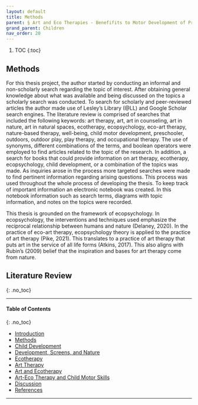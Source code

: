 ```yaml
---
layout: default
title: Methods
parent: § Art and Eco Therapies - Benefifits to Motor Development of Preschool-Age Children in the Screen Era  
grand_parent: Children 
nav_order: 20
---
```

<style>
.dont-break-out {
  /* These are technically the same, but use both */
  overflow-wrap: break-word;
  word-wrap: break-word;

  -ms-word-break: break-all;
  /* This is the dangerous one in WebKit, as it breaks things wherever */
  word-break: break-all;
  /* Instead use this non-standard one: */
  word-break: break-word;
}

.youtube-container {
    position: relative;
    width: 100%;
    height: 0;
    padding-bottom: 56.25%;
}
.youtube-video {
    position: absolute;
    top: 0;
    left: 0;
    width: 100%;
    height: 100%;
}

</style>

<div class="dont-break-out" markdown="1">

1. TOC
{:toc}

## Methods
For this thesis project, the author started by conducting an informal and non-scholarly search regarding the topic of interest. After obtaining general knowledge about what was available and being discussed on the topics a scholarly search was conducted. To search for scholarly and peer-reviewed articles the author made use of Lesley’s Library (@LL) and Google Scholar search engines. The literature review is comprised of searches that included the following keywords: art therapy, art, art in counseling, art in nature, art in natural spaces, ecotherapy, ecopsychology, eco-art therapy, nature-based therapy, well-being, child motor development, preschooler, outdoors, outdoor play, play therapy, and occupational therapy. The use of synonyms, different combinations of the terms, and boolean operators were employed to find articles related to the topic of the research. In addition, a search for books that could provide information on art therapy, ecotherapy, ecopsychology, child development, or a combination of the topics was made. As inquiries arose in the process more targeted searches were made to find pertinent information regarding arising questions. This process was used throughout the whole process of developing the thesis. To keep track of important information an electronic notebook was created. In this notebook information such as search terms, diagrams with topic information, and notes on the topics were recorded.

This thesis is grounded on the framework of ecopsychology. In ecopsychology, the interventions and techniques used emphasize the reciprocal relationship between humans and nature (Delaney, 2020). In the practice of eco-art therapy, ecopsychology theory is applied to the practice of art therapy (Pike, 2021). This translates to a practice of art therapy that puts art in the service of all life forms (Atkins, 2017). This also aligns with Rubin’s (2009) belief that the inspiration and bases for art therapy come from nature.

## Literature Review
{: .no_toc}

***

#### Table of Contents
{: .no_toc}

<ul><li> <a href="/docs/children/art-and-eco-therapies-benefits-to-motor-development-of-preschool-age-children-in-the-screen-era-1/">Introduction</a></li><li> <a href="/docs/children/art-and-eco-therapies-benefits-to-motor-development-of-preschool-age-children-in-the-screen-era-2/">Methods</a></li><li> <a href="/docs/children/art-and-eco-therapies-benefits-to-motor-development-of-preschool-age-children-in-the-screen-era-3/">Child Development</a></li><li> <a href="/docs/children/art-and-eco-therapies-benefits-to-motor-development-of-preschool-age-children-in-the-screen-era-4/">Development, Screens, and Nature</a></li><li> <a href="/docs/children/art-and-eco-therapies-benefits-to-motor-development-of-preschool-age-children-in-the-screen-era-5/">Ecotherapy</a></li><li> <a href="/docs/children/art-and-eco-therapies-benefits-to-motor-development-of-preschool-age-children-in-the-screen-era-6/">Art Therapy</a></li><li> <a href="/docs/children/art-and-eco-therapies-benefits-to-motor-development-of-preschool-age-children-in-the-screen-era-7/">Art and Ecotherapy</a></li><li> <a href="/docs/children/art-and-eco-therapies-benefits-to-motor-development-of-preschool-age-children-in-the-screen-era-8/">Art-Eco Therapy and Child Motor Skills</a></li><li> <a href="/docs/children/art-and-eco-therapies-benefits-to-motor-development-of-preschool-age-children-in-the-screen-era-9/">Discussion</a></li><li> <a href="/docs/children/art-and-eco-therapies-benefits-to-motor-development-of-preschool-age-children-in-the-screen-era-10/">References</a></li></ul>

***

</div>
